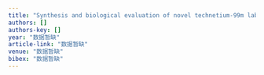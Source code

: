 ```yaml
---
title: "Synthesis and biological evaluation of novel technetium-99m labeled phenylbenzoxazole derivatives as potential imaging probes for β-amyloid plaques in brain"
authors: []
authors-key: []
year: "数据暂缺"
article-link: "数据暂缺"
venue: "数据暂缺"
bibex: "数据暂缺"
---
```

